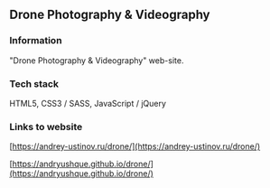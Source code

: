 ## Drone Photography & Videography

### Information

"Drone Photography & Videography" web-site.

### Tech stack

HTML5, CSS3 / SASS, JavaScript / jQuery

### Links to website

[https://andrey-ustinov.ru/drone/](https://andrey-ustinov.ru/drone/)

[https://andryushque.github.io/drone/](https://andryushque.github.io/drone/)
